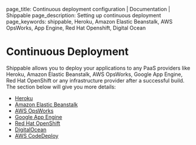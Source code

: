 page_title: Continuous deployment configuration | Documentation | Shippable
page_description: Setting up continuous deployment
page_keywords: shippable, Heroku, Amazon Elastic Beanstalk, AWS OpsWorks, App Engine, Red Hat Openshift, Digital Ocean

# Continuous Deployment

Shippable allows you to deploy your applications to any PaaS providers
like Heroku, Amazon Elastic Beanstalk, AWS OpsWorks, Google App Engine,
Red Hat OpenShift or any infrastructure provider after a successful
build. The section below will give you more details:

-  [Heroku](heroku.md)
-  [Amazon Elastic Beanstalk](beanstalk.md)
-  [AWS OpsWorks](opswork.md)
-  [Google App Engine](appengine.md)
-  [Red Hat OpenShift](openshift.md)
-  [DigitalOcean](digitalocean.md)
-  [AWS CodeDeploy](codedeploy.md)
